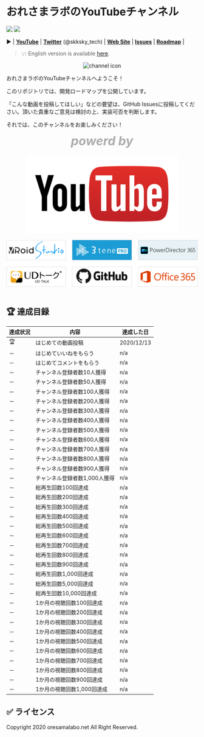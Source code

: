 # おれさまラボのYouTubeチャンネル

![](https://img.shields.io/github/issues/oresama-lab/YouTube)
![](https://img.shields.io/twitter/follow/skksky_tech?label=follow&style=social)

▶ | [**YouTube**](https://www.youtube.com/channel/UC2f0a_42-5NgpmeZ6aLhmmA) | [**Twitter**](https://twitter.com/skksky_tech) (@skksky_tech) | [**Web Site**](https://www.oresamalabo.net) | [**Issues**](https://github.com/oresama-lab/YouTube/issues) | [**Roadmap**](https://github.com/oresama-lab/YouTube/projects) | 

> 💡: English version is available [here](./README.md).

<div align="center">
    <img src="_img/icon_channel.jpg" alt="channel icon" title="Channel icon">
</div>

おれさまラボのYouTubeチャンネルへようこそ！

このリポジトリでは、開発ロードマップを公開しています。

「こんな動画を投稿してほしい」などの要望は、GitHub Issuesに投稿してください。頂いた貴重なご意見は検討の上、実装可否を判断します。

それでは、このチャンネルをお楽しみください！

<div style="text-align: center;">
    <font size=6 color=#ACACAC>
        <i><b>powerd by</b></i>
    </font>
</div>

<br>

<div align="center">
    <img src="_img/logo_youtube.png" alt="powered by" title="powered by">
</div>

<br>

<div align="center">
    <img src="_img/logo_powered-by.png" alt="powered by" title="powered by">
</div>

<br>

## 🏆 達成目録

| 達成状況 | 内容                | 達成した日      |
|------|-------------------|------------|
| 🏆   | はじめての動画投稿         | 2020/12/13 |
| －    | はじめていいねをもらう       | n/a        |
| －    | はじめてコメントをもらう      | n/a        |
| －    | チャンネル登録者数10人獲得    | n/a        |
| －    | チャンネル登録者数50人獲得    | n/a        |
| －    | チャンネル登録者数100人獲得   | n/a        |
| －    | チャンネル登録者数200人獲得   | n/a        |
| －    | チャンネル登録者数300人獲得   | n/a        |
| －    | チャンネル登録者数400人獲得   | n/a        |
| －    | チャンネル登録者数500人獲得   | n/a        |
| －    | チャンネル登録者数600人獲得   | n/a        |
| －    | チャンネル登録者数700人獲得   | n/a        |
| －    | チャンネル登録者数800人獲得   | n/a        |
| －    | チャンネル登録者数900人獲得   | n/a        |
| －    | チャンネル登録者数1,000人獲得 | n/a        |
| －    | 総再生回数100回達成       | n/a        |
| －    | 総再生回数200回達成       | n/a        |
| －    | 総再生回数300回達成       | n/a        |
| －    | 総再生回数400回達成       | n/a        |
| －    | 総再生回数500回達成       | n/a        |
| －    | 総再生回数600回達成       | n/a        |
| －    | 総再生回数700回達成       | n/a        |
| －    | 総再生回数800回達成       | n/a        |
| －    | 総再生回数900回達成       | n/a        |
| －    | 総再生回数1,000回達成     | n/a        |
| －    | 総再生回数5,000回達成     | n/a        |
| －    | 総再生回数10,000回達成    | n/a        |
| －    | 1か月の視聴回数100回達成    | n/a        |
| －    | 1か月の視聴回数200回達成    | n/a        |
| －    | 1か月の視聴回数300回達成    | n/a        |
| －    | 1か月の視聴回数400回達成    | n/a        |
| －    | 1か月の視聴回数500回達成    | n/a        |
| －    | 1か月の視聴回数600回達成    | n/a        |
| －    | 1か月の視聴回数700回達成    | n/a        |
| －    | 1か月の視聴回数800回達成    | n/a        |
| －    | 1か月の視聴回数900回達成    | n/a        |
| －    | 1か月の視聴回数1,000回達成  | n/a        |

## ✅ ライセンス

Copyright 2020 oresamalabo.net All Right Reserved.